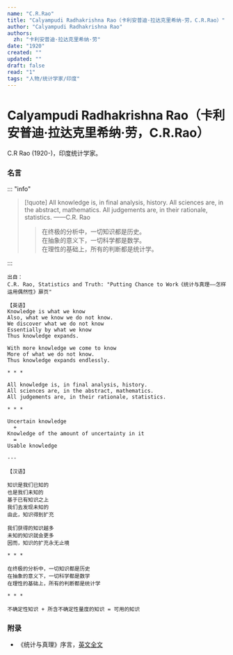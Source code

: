 ```yaml
---
name: "C.R.Rao"
title: "Calyampudi Radhakrishna Rao（卡利安普迪·拉达克里希纳·劳，C.R.Rao）"
author: "Calyampudi Radhakrishna Rao"
authors:
  zh: "卡利安普迪·拉达克里希纳·劳"
date: "1920"
created: ""
updated: ""
draft: false
read: "1"
tags: "人物/统计学家/印度"
---
```


# Calyampudi Radhakrishna Rao（卡利安普迪·拉达克里希纳·劳，C.R.Rao）

C.R Rao (1920-)，印度统计学家。

### 名言

::: "info"

> [!quote]
> All knowledge is, in final analysis, history.
> All sciences are, in the abstract, mathematics.
> All judgements are, in their rationale, statistics.
> ——C.R. Rao
>
> > 在终极的分析中，一切知识都是历史。  
> > 在抽象的意义下，一切科学都是数学。  
> > 在理性的基础上，所有的判断都是统计学。  

:::

```
出自：
C.R. Rao, Statistics and Truth: "Putting Chance to Work《统计与真理——怎样运用偶然性》扉页"

【英语】
Knowledge is what we know
Also, what we know we do not know.
We discover what we do not know
Essentially by what we know
Thus knowledge expands.

With more knowledge we come to know
More of what we do not know.
Thus knowledge expands endlessly.

* * *

All knowledge is, in final analysis, history.
All sciences are, in the abstract, mathematics.
All judgements are, in their rationale, statistics.

* * *

Uncertain knowledge
  +
Knowledge of the amount of uncertainty in it
  =
Usable knowledge

---

【汉语】

知识是我们已知的
也是我们未知的
基于已有知识之上
我们去发现未知的
由此，知识得到扩充

我们获得的知识越多
未知的知识就会更多
因而，知识的扩充永无止境

* * *

在终极的分析中，一切知识都是历史
在抽象的意义下，一切科学都是数学
在理性的基础上，所有的判断都是统计学

* * *

不确定性知识 + 所含不确定性量度的知识 = 可用的知识
```

### 附录

- 《统计与真理》序言，[英文全文](../post/rao-1987.md)
